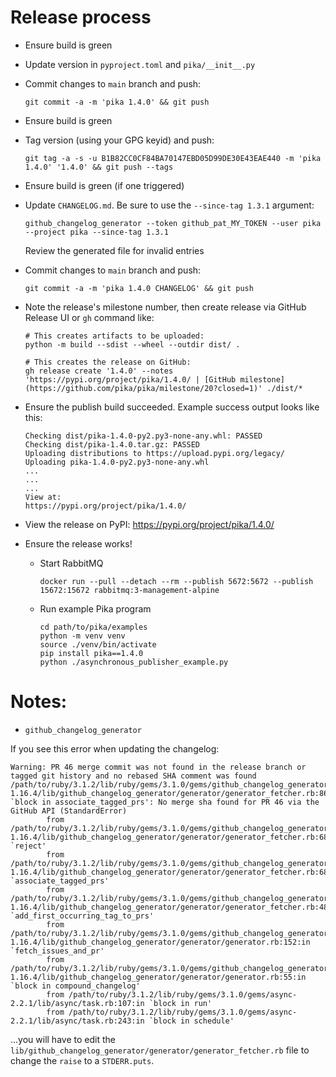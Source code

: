 # Release process

* Ensure build is green
* Update version in `pyproject.toml` and `pika/__init__.py`
* Commit changes to `main` branch and push:
    ```
    git commit -a -m 'pika 1.4.0' && git push
    ```
* Ensure build is green
* Tag version (using your GPG keyid) and push:
    ```
    git tag -a -s -u B1B82CC0CF84BA70147EBD05D99DE30E43EAE440 -m 'pika 1.4.0' '1.4.0' && git push --tags
    ```
* Ensure build is green (if one triggered)
* Update `CHANGELOG.md`. Be sure to use the `--since-tag 1.3.1` argument:
    ```
    github_changelog_generator --token github_pat_MY_TOKEN --user pika --project pika --since-tag 1.3.1
    ```
    Review the generated file for invalid entries
* Commit changes to `main` branch and push:
    ```
    git commit -a -m 'pika 1.4.0 CHANGELOG' && git push
    ```
* Note the release's milestone number, then create release via GitHub Release UI or `gh` command like:
    ```
    # This creates artifacts to be uploaded:
    python -m build --sdist --wheel --outdir dist/ .

    # This creates the release on GitHub:
    gh release create '1.4.0' --notes 'https://pypi.org/project/pika/1.4.0/ | [GitHub milestone](https://github.com/pika/pika/milestone/20?closed=1)' ./dist/*
    ```
* Ensure the publish build succeeded. Example success output looks like this:
    ```
    Checking dist/pika-1.4.0-py2.py3-none-any.whl: PASSED
    Checking dist/pika-1.4.0.tar.gz: PASSED
    Uploading distributions to https://upload.pypi.org/legacy/
    Uploading pika-1.4.0-py2.py3-none-any.whl
    ...
    ...
    ...
    View at:
    https://pypi.org/project/pika/1.4.0/
    ```

* View the release on PyPI: https://pypi.org/project/pika/1.4.0/
* Ensure the release works!
  * Start RabbitMQ
    ```
    docker run --pull --detach --rm --publish 5672:5672 --publish 15672:15672 rabbitmq:3-management-alpine
    ```
  * Run example Pika program
    ```
    cd path/to/pika/examples
    python -m venv venv
    source ./venv/bin/activate
    pip install pika==1.4.0
    python ./asynchronous_publisher_example.py
    ```

# Notes:

* `github_changelog_generator`

If you see this error when updating the changelog:

```
Warning: PR 46 merge commit was not found in the release branch or tagged git history and no rebased SHA comment was found
/path/to/ruby/3.1.2/lib/ruby/gems/3.1.0/gems/github_changelog_generator-1.16.4/lib/github_changelog_generator/generator/generator_fetcher.rb:86:in `block in associate_tagged_prs': No merge sha found for PR 46 via the GitHub API (StandardError)
        from /path/to/ruby/3.1.2/lib/ruby/gems/3.1.0/gems/github_changelog_generator-1.16.4/lib/github_changelog_generator/generator/generator_fetcher.rb:68:in `reject'
        from /path/to/ruby/3.1.2/lib/ruby/gems/3.1.0/gems/github_changelog_generator-1.16.4/lib/github_changelog_generator/generator/generator_fetcher.rb:68:in `associate_tagged_prs'
        from /path/to/ruby/3.1.2/lib/ruby/gems/3.1.0/gems/github_changelog_generator-1.16.4/lib/github_changelog_generator/generator/generator_fetcher.rb:48:in `add_first_occurring_tag_to_prs'
        from /path/to/ruby/3.1.2/lib/ruby/gems/3.1.0/gems/github_changelog_generator-1.16.4/lib/github_changelog_generator/generator/generator.rb:152:in `fetch_issues_and_pr'
        from /path/to/ruby/3.1.2/lib/ruby/gems/3.1.0/gems/github_changelog_generator-1.16.4/lib/github_changelog_generator/generator/generator.rb:55:in `block in compound_changelog'
        from /path/to/ruby/3.1.2/lib/ruby/gems/3.1.0/gems/async-2.2.1/lib/async/task.rb:107:in `block in run'
        from /path/to/ruby/3.1.2/lib/ruby/gems/3.1.0/gems/async-2.2.1/lib/async/task.rb:243:in `block in schedule'
```

...you will have to edit the `lib/github_changelog_generator/generator/generator_fetcher.rb` file to change the `raise` to a `STDERR.puts`.
